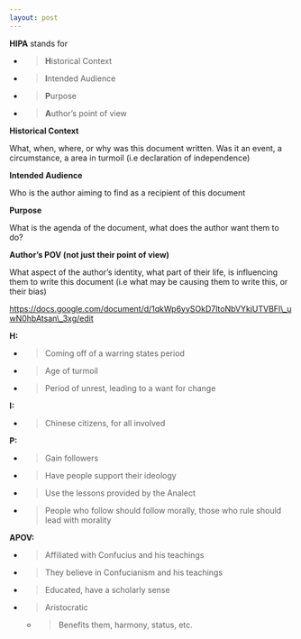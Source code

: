 ```yaml
---
layout: post
---
```

**HIPA** stands for

  - > **H**istorical Context

  - > **I**ntended Audience

  - > **P**urpose

  - > **A**uthor’s point of view

**Historical Context**

What, when, where, or why was this document written. Was it an event, a circumstance, a area in turmoil (i.e declaration of independence)

**Intended Audience**

Who is the author aiming to find as a recipient of this document

**Purpose**

What is the agenda of the document, what does the author want them to do?

**Author’s POV (not just their point of view)**

What aspect of the author’s identity, what part of their life, is influencing them to write this document (i.e what may be causing them to write this, or their bias)

[<span class="underline">https://docs.google.com/document/d/1qkWp6yySOkD7ltoNbVYkjUTVBFl\_uwN0hbAtsan\_3xg/edit</span>](https://docs.google.com/document/d/1qkWp6yySOkD7ltoNbVYkjUTVBFl_uwN0hbAtsan_3xg/edit)

**H:**

  - > Coming off of a warring states period

  - > Age of turmoil

  - > Period of unrest, leading to a want for change

**I:**

  - > Chinese citizens, for all involved

**P:**

  - > Gain followers

  - > Have people support their ideology

  - > Use the lessons provided by the Analect

  - > People who follow should follow morally, those who rule should lead with morality

**APOV:**

  - > Affiliated with Confucius and his teachings

  - > They believe in Confucianism and his teachings

  - > Educated, have a scholarly sense

  - > Aristocratic
    
      - > Benefits them, harmony, status, etc.
